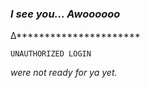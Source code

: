 



### _I see you... Awoooooo_


∆**********************

`UNAUTHORIZED LOGIN`


_were not ready for ya yet._

